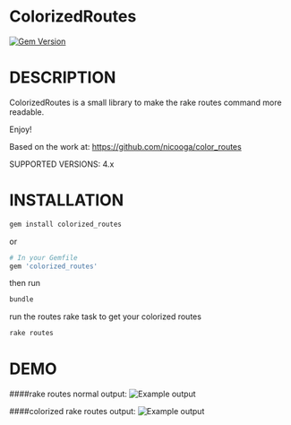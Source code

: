 ColorizedRoutes
===========
[![Gem Version](https://badge.fury.io/rb/colorized_routes.svg)](http://badge.fury.io/rb/colorized_routes)
# DESCRIPTION

ColorizedRoutes is a small library to make the rake routes command more readable.

Enjoy!

Based on the work at: https://github.com/nicooga/color_routes

SUPPORTED VERSIONS: 4.x

# INSTALLATION
```bash
gem install colorized_routes
```
or
```ruby
# In your Gemfile
gem 'colorized_routes'
```
then run
```bash
bundle
```

run the routes rake task to get your colorized routes
```bash
rake routes
```

# DEMO

####rake routes normal output:
<img src="https://imgur.com/BeKHDbB.png" title="Example output" alt="Example output" />

####colorized rake routes output:
<img src="https://imgur.com/T7Aw1kA.png" title="Example output" alt="Example output" />
